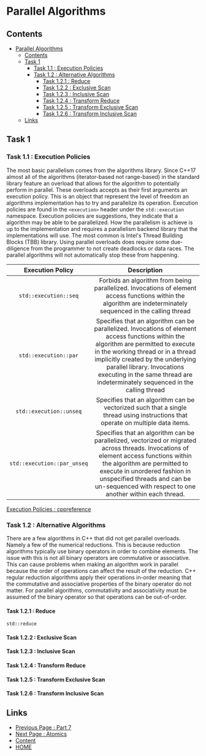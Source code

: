 # Parallel Algorithms

## Contents

- [Parallel Algorithms](#parallel-algorithms)
  - [Contents](#contents)
  - [Task 1](#task-1)
    - [Task 1.1 : Execution Policies](#task-11--execution-policies)
    - [Task 1.2 : Alternative Algorithms](#task-12--alternative-algorithms)
      - [Task 1.2.1 : Reduce](#task-121--reduce)
      - [Task 1.2.2 : Exclusive Scan](#task-122--exclusive-scan)
      - [Task 1.2.3 : Inclusive Scan](#task-123--inclusive-scan)
      - [Task 1.2.4 : Transform Reduce](#task-124--transform-reduce)
      - [Task 1.2.5 : Transform Exclusive Scan](#task-125--transform-exclusive-scan)
      - [Task 1.2.6 : Transform Inclusive Scan](#task-126--transform-inclusive-scan)
  - [Links](#links)

## Task 1

### Task 1.1 : Execution Policies

The most basic parallelism comes from the algorithms library. Since C++17 almost all of the algorithms (iterator-based not range-based) in the standard library feature an overload that allows for the algorithm to potentially perform in parallel. These overloads accepts as their first arguments an execution policy. This is an object that represent the level of freedom an algorithms implementation has to try and parallelize its operation. Execution policies are found in the `<execution>` header under the `std::execution` namespace. Execution policies are suggestions, they indicate that a algorithm may be able to be parallelized. How the parallelism is achieve is up to the implementation and requires a parallelism backend library that the implementations will use. The most common is Intel's Thread Building Blocks (TBB) library. Using parallel overloads does require some due-diligence from the programmer to not create deadlocks or data races. The parallel algorithms will not automatically stop these from happening.

|       Execution Policy      |                                                                                                                                                           Description                                                                                                                                                           |
|:---------------------------:|:-------------------------------------------------------------------------------------------------------------------------------------------------------------------------------------------------------------------------------------------------------------------------------------------------------------------------------:|
|    `std::execution::seq`    |                                                                                  Forbids an algorithm from being parallelized. Invocations of element access functions within the algorithm are indeterminately sequenced in the calling thread                                                                                 |
|    `std::execution::par`    | Specifies that an algorithm can be parallelized. Invocations of element access functions within the algorithm are permitted to execute in the working thread or in a thread implicitly created by the underlying parallel library. Invocations executing in the same thread are indeterminately sequenced in the calling thread |
|   `std::execution::unseq`   |                                                                                                 Specifies that an algorithm can be vectorized such that a single thread using instructions that operate on multiple data items.                                                                                                 |
| `std::execution::par_unseq` |                 Specifies that an algorithm can be parallelized, vectorized or migrated across threads. Invocations of element access functions within the algorithm are permitted to execute in unordered fashion in unspecified threads and can be un-sequenced with respect to one another within each thread.                |

[Execution Policies : cppreference](https://en.cppreference.com/w/cpp/algorithm/execution_policy_tag_t)

### Task 1.2 : Alternative Algorithms

There are a few algorithms in C++ that did not get parallel overloads. Namely a few of the numerical reductions. This is because reduction algorithms typically use binary operators in order to combine elements. The issue with this is not all binary operators are commutative or associative. This can cause problems when making an algorithm work in parallel because the order of operations can affect the result of the reduction. C++ regular reduction algorithms apply their operations in-order meaning that the commutative and associative properties of the binary operator do not matter. For parallel algorithms, commutativity and associativity must be assumed of the binary operator so that operations can be out-of-order.

#### Task 1.2.1 : Reduce

`std::reduce` 

#### Task 1.2.2 : Exclusive Scan

#### Task 1.2.3 : Inclusive Scan

#### Task 1.2.4 : Transform Reduce

#### Task 1.2.5 : Transform Exclusive Scan

#### Task 1.2.6 : Transform Inclusive Scan

## Links

- [Previous Page : Part 7](/content/part7/README.md)
- [Next Page : Atomics](/content/part7/tasks/atomics.md)
- [Content](/content/README.md)
- [HOME](/README.md)
